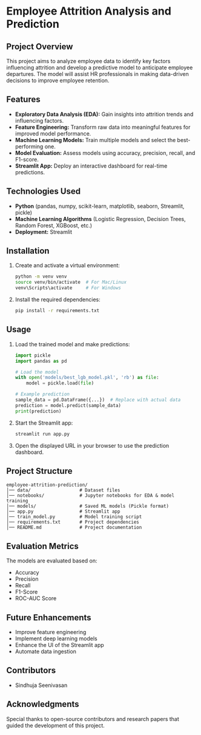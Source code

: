 # Employee Attrition Analysis and Prediction

## Project Overview
This project aims to analyze employee data to identify key factors influencing attrition and develop a predictive model to anticipate employee departures. The model will assist HR professionals in making data-driven decisions to improve employee retention.

## Features
- **Exploratory Data Analysis (EDA):** Gain insights into attrition trends and influencing factors.
- **Feature Engineering:** Transform raw data into meaningful features for improved model performance.
- **Machine Learning Models:** Train multiple models and select the best-performing one.
- **Model Evaluation:** Assess models using accuracy, precision, recall, and F1-score.
- **Streamlit App:** Deploy an interactive dashboard for real-time predictions.

## Technologies Used
- **Python** (pandas, numpy, scikit-learn, matplotlib, seaborn, Streamlit, pickle)
- **Machine Learning Algorithms** (Logistic Regression, Decision Trees, Random Forest, XGBoost, etc.)
- **Deployment:** Streamlit

## Installation
1. Create and activate a virtual environment:
   ```bash
   python -m venv venv
   source venv/bin/activate  # For Mac/Linux
   venv\Scripts\activate     # For Windows
   ```
2. Install the required dependencies:
   ```bash
   pip install -r requirements.txt
   ```

## Usage
1. Load the trained model and make predictions:
   ```python
   import pickle
   import pandas as pd

   # Load the model
   with open('models/best_lgb_model.pkl', 'rb') as file:
       model = pickle.load(file)

   # Example prediction
   sample_data = pd.DataFrame({...})  # Replace with actual data
   prediction = model.predict(sample_data)
   print(prediction)
   ```
2. Start the Streamlit app:
   ```bash
   streamlit run app.py
   ```
3. Open the displayed URL in your browser to use the prediction dashboard.

## Project Structure
```
employee-attrition-prediction/
│── data/                  # Dataset files
│── notebooks/             # Jupyter notebooks for EDA & model training
│── models/                # Saved ML models (Pickle format)
│── app.py                 # Streamlit app
│── train_model.py         # Model training script
│── requirements.txt       # Project dependencies
│── README.md              # Project documentation
```

## Evaluation Metrics
The models are evaluated based on:
- Accuracy
- Precision
- Recall
- F1-Score
- ROC-AUC Score

## Future Enhancements
- Improve feature engineering
- Implement deep learning models
- Enhance the UI of the Streamlit app
- Automate data ingestion

## Contributors
- Sindhuja Seenivasan

## Acknowledgments
Special thanks to open-source contributors and research papers that guided the development of this project.

